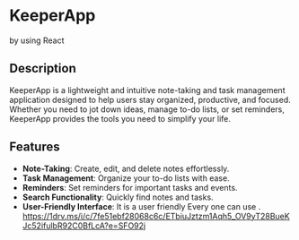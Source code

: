 # KeeperApp
by using React

## Description
KeeperApp is a lightweight and intuitive note-taking and task management application designed to help users stay organized, productive, and focused. Whether you need to jot down ideas, manage to-do lists, or set reminders, KeeperApp provides the tools you need to simplify your life.
## Features
- **Note-Taking**: Create, edit, and delete notes effortlessly.
- **Task Management**: Organize your to-do lists with ease.
-  **Reminders**: Set reminders for important tasks and events.
- **Search Functionality**: Quickly find notes and tasks.
- **User-Friendly Interface**: It is a user friendly Every one can use .
https://1drv.ms/i/c/7fe51ebf28068c6c/ETbiuJztzm1Aqh5_OV9yT28BueKJc52ifulbR92C0BfLcA?e=SFO92j



